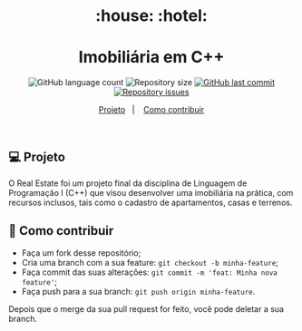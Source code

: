 <h1 align="center">
    :house: :hotel:
</h1>
<h1 align="center">
  Imobiliária em C++
</h1>
<p align="center">
  <img alt="GitHub language count" src="https://img.shields.io/github/languages/count/franklinthony/RealEstateCpp">

  <img alt="Repository size" src="https://img.shields.io/github/repo-size/franklinthony/RealEstateCpp">
  
  <a href="https://github.com/franklinthony/RealEstateCpp/commits/master">
    <img alt="GitHub last commit" src="https://img.shields.io/github/last-commit/franklinthony/RealEstateCpp">
  </a>

  <a href="https://github.com/franklinthony/RealEstateCpp/issues">
    <img alt="Repository issues" src="https://img.shields.io/github/issues/franklinthony/RealEstateCpp">
  </a>
</p>

<p align="center">
  <a href="#-projeto">Projeto</a>&nbsp;&nbsp;&nbsp;|&nbsp;&nbsp;&nbsp;
  <a href="#-como-contribuir">Como contribuir</a>
</p>

<br>

## 💻 Projeto

O Real Estate foi um projeto final da disciplina de Linguagem de Programação I (C++) que visou desenvolver uma imobiliária na prática, com recursos inclusos, tais como o cadastro de apartamentos, casas e terrenos.

## 🤔 Como contribuir

- Faça um fork desse repositório;
- Cria uma branch com a sua feature: `git checkout -b minha-feature`;
- Faça commit das suas alterações: `git commit -m 'feat: Minha nova feature'`;
- Faça push para a sua branch: `git push origin minha-feature`.

Depois que o merge da sua pull request for feito, você pode deletar a sua branch.
